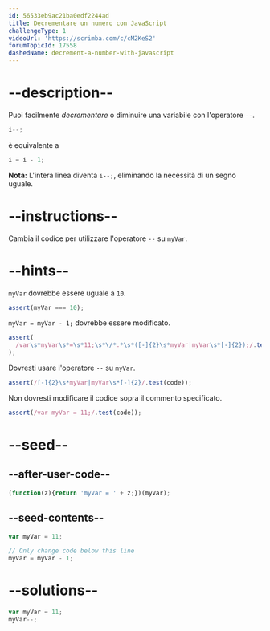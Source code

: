 ```yaml
---
id: 56533eb9ac21ba0edf2244ad
title: Decrementare un numero con JavaScript
challengeType: 1
videoUrl: 'https://scrimba.com/c/cM2KeS2'
forumTopicId: 17558
dashedName: decrement-a-number-with-javascript
---
```


# --description--

Puoi facilmente <dfn>decrementare</dfn> o diminuire una variabile con l'operatore `--`.

```js
i--;
```

è equivalente a

```js
i = i - 1;
```

**Nota:** L'intera linea diventa `i--;`, eliminando la necessità di un segno uguale.

# --instructions--

Cambia il codice per utilizzare l'operatore `--` su `myVar`.

# --hints--

`myVar` dovrebbe essere uguale a `10`.

```js
assert(myVar === 10);
```

`myVar = myVar - 1;` dovrebbe essere modificato.

```js
assert(
  /var\s*myVar\s*=\s*11;\s*\/*.*\s*([-]{2}\s*myVar|myVar\s*[-]{2});/.test(code)
);
```

Dovresti usare l'operatore `--` su `myVar`.

```js
assert(/[-]{2}\s*myVar|myVar\s*[-]{2}/.test(code));
```

Non dovresti modificare il codice sopra il commento specificato.

```js
assert(/var myVar = 11;/.test(code));
```

# --seed--

## --after-user-code--

```js
(function(z){return 'myVar = ' + z;})(myVar);
```

## --seed-contents--

```js
var myVar = 11;

// Only change code below this line
myVar = myVar - 1;
```

# --solutions--

```js
var myVar = 11;
myVar--;
```
